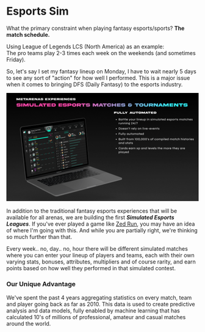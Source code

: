# Esports Sim

What the primary constraint when playing fantasy esports/sports? **The match schedule.**

Using League of Legends LCS (North America) as an example: \
The pro teams play 2-3 times each week on the weekends (and sometimes Friday).&#x20;

So, let's say I set my fantasy lineup on Monday, I have to wait nearly 5 days to see any sort of "action" for how well I performed. This is a major issue when it comes to bringing DFS (Daily Fantasy) to the esports industry.&#x20;

![](<../../.gitbook/assets/Simulated Esports.png>)

In addition to the traditional fantasy esports experiences that will be available for all arenas, we are building the first _**Simulated Esports Leagues**_. If you've ever played a game like [Zed Run](https://zed.run), you may have an idea of where I'm going with this. And while you are partially right, we're thinking so much further than that.&#x20;

Every week.. no, day.. no, hour there will be different simulated matches where you can enter your lineup of players and teams, each with their own varying stats, bonuses, attributes, multipliers and of course rarity, and earn points based on how well they performed in that simulated contest.

### Our Unique Advantage

We've spent the past 4 years aggregating statistics on every match, team and player going back as far as 2010. This data is used to create predictive analysis and data models, fully enabled by machine learning that has calculated 10's of millions of professional, amateur and casual matches around the world.&#x20;
